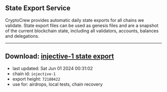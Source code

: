 ## State Export Service
CryptoCrew provides automatic daily state exports for all chains we validate. State export files can be used as genesis files and are a snapshot of the current blockchain state, including all validators, accounts, balances and delegations.

---
**Download: [injective-1 state export](https://dl-eu2.ccvalidators.com/SERVICE/injective/injective-1_export_72180422.json)**
---

- last updated: Sat Jun 01 2024 00:31:02
- chain id: `injective-1`
- export height: `72180422`
- use for: airdrops, local tests, chain recovery
